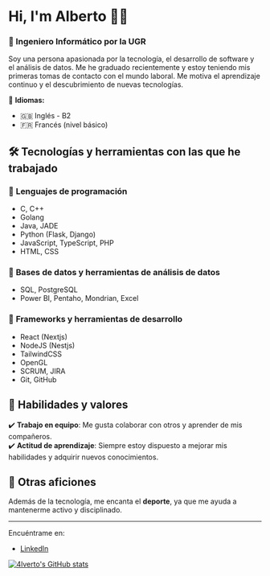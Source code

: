 # Hi, I'm Alberto 👨‍💻
### 🚀 Ingeniero Informático por la UGR

Soy una persona apasionada por la tecnología, el desarrollo de software y el análisis de datos. Me he graduado recientemente y estoy teniendo mis primeras tomas de contacto con el mundo laboral. Me motiva el aprendizaje continuo y el descubrimiento de nuevas tecnologías.  

📌 **Idiomas:**  
- 🇬🇧 Inglés - B2 
- 🇫🇷 Francés (nivel básico)  

## 🛠️ Tecnologías y herramientas con las que he trabajado  
### 🔹 **Lenguajes de programación**  
- C, C++
- Golang
- Java, JADE  
- Python (Flask, Django)  
- JavaScript, TypeScript, PHP  
- HTML, CSS

### 🔹 **Bases de datos y herramientas de análisis de datos**  
- SQL, PostgreSQL  
- Power BI, Pentaho, Mondrian, Excel  

### 🔹 **Frameworks y herramientas de desarrollo**  
- React (Nextjs)
- NodeJS (Nestjs)
- TailwindCSS
- OpenGL  
- SCRUM, JIRA  
- Git, GitHub  

## 🎯 Habilidades y valores  
✔️ **Trabajo en equipo**: Me gusta colaborar con otros y aprender de mis compañeros.  
✔️ **Actitud de aprendizaje**: Siempre estoy dispuesto a mejorar mis habilidades y adquirir nuevos conocimientos.    

## 🎾 Otras aficiones  
Además de la tecnología, me encanta el **deporte**, ya que me ayuda a mantenerme activo y disciplinado.  
___
Encuéntrame en:
- [LinkedIn](in/alberto-ortega-vilchez-a8258a32b)

[![4lverto's GitHub stats](https://github-readme-stats.vercel.app/api?username=4lverto)](https://github.com/anuraghazra/github-readme-stats)

